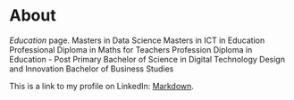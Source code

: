 # About

*Education* page. 
Masters in Data Science
Masters in ICT in Education
Professional Diploma in Maths for Teachers
Profession Diploma in Education - Post Primary
Bachelor of Science in Digital Technology Design and Innovation
Bachelor of Business Studies

This is a link to my profile on LinkedIn: [Markdown](https://www.linkedin.com/in/joyce-mahon-647b7ab7/).

